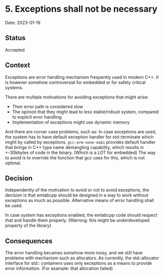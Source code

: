 # 5. Exceptions shall not be necessary

Date: 2023-01-19

## Status

Accepted

## Context

Exceptions are error handling mechanism frequently used in modern C++.
It is however somehow controversial for embedded or for safety critical systems.

There are multiple motivations for avoiding exceptions that might arise:
 - Their error path is considered slow
 - The opinion that they might lead to less stable/robust system, compared to explicit error handling
 - Implementation of exceptions might use dynamic memory

And there are corner case problems, such as:
In case exceptions are used, the system has to have default exception handler for std::terminate which might by called by exceptions. `gcc-arm-none-eabi` provides default handler that brings in C++ type name demangling capability, which results in +-30kbytes of code in the binary. (Which is a LOT for embedded)
The way to avoid is to override the function that gcc uses for this, which is not optimal.

## Decision

Independently of the motivation to avoid or not to avoid exceptions, the decision is that emlabcpp should be designed in a way to work without exceptions as much as possible.
Alternative means of error handling shall be used.

In case system has exceptions enabled, the emlabcpp code should respect that and handle them properly.
(Warning: this might be underdeveloped property of the library)

## Consequences

The error handling becames somehow more noisy, and we still have problems with mechanism such as allocators.
As currently, the std::allocator interface for std:: containers uses only exceptions as a means to provide error information.
(For example: that allocation failed)
